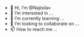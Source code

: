 - 👋 Hi, I’m @Najisilav
- 👀 I’m interested in ...
- 🌱 I’m currently learning ...
- 💞️ I’m looking to collaborate on ...
- 📫 How to reach me ...

<!---
Najisilav/Najisilav is a ✨ special ✨ repository because its `README.md` (this file) appears on your GitHub profile.
You can click the Preview link to take a look at your changes.
--->
